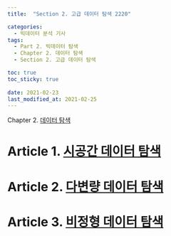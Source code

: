 ```yaml
---
title:  "Section 2. 고급 데이터 탐색 2220"

categories:
  - 빅데이터 분석 기사
tags: 
  - Part 2. 빅데이터 탐색
  - Chapter 2. 데이터 탐색
  - Section 2. 고급 데이터 탐색

toc: true
toc_sticky: true
 
date: 2021-02-23
last_modified_at: 2021-02-25
---
```


Chapter 2. [데이터 탐색]()

# Article 1. [시공간 데이터 탐색]()

# Article 2. [다변량 데이터 탐색]()

# Article 3. [비정형 데이터 탐색]()